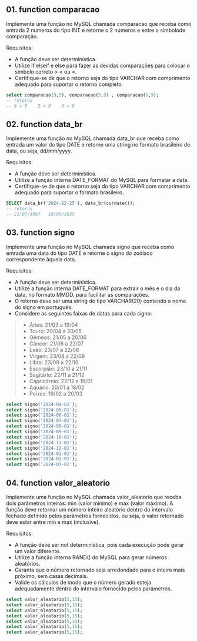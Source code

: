 ## 01. function comparacao

Implemente uma função no MySQL chamada comparacao que receba como entrada 2 numeros do tipo INT e retorne o 2 números e entre o simbolode comparação.

Requisitos:
- A função deve ser determinística.
- Utilize if elseif e else para fazer as devidas comparações para colocar o simbolo correto > < ou =.
- Certifique-se de que o retorno seja do tipo VARCHAR com comprimento adequado para suportar o retorno completo.

```sql
select comparacao(9,5), comparacao(5,9) , comparacao(9,9);
-- retorno 
-- 9 > 5    5 < 9    9 = 9
```


## 02. function data_br

Implemente uma função no MySQL chamada data_br que receba como entrada um valor do tipo DATE e retorne uma string no formato brasileiro de data, ou seja, dd/mm/yyyy.

Requisitos:
- A função deve ser determinística.
- Utilize a função interna DATE_FORMAT do MySQL para formatar a data.
- Certifique-se de que o retorno seja do tipo VARCHAR com comprimento adequado para suportar o formato brasileiro.

```sql
SELECT data_br('2024-12-25'), data_br(curdate());
-- retorno
-- 21/07/1987  	19/05/2025
```

## 03. function signo

Implemente uma função no MySQL chamada signo que receba como entrada uma data do tipo DATE e retorne o signo do zodíaco correspondente àquela data.

Requisitos:
- A função deve ser determinística.
- Utilize a função interna DATE_FORMAT para extrair o mês e o dia da data, no formato MMDD, para facilitar as comparações.
- O retorno deve ser uma string do tipo VARCHAR(20) contendo o nome do signo em português.
- Considere as seguintes faixas de datas para cada signo:

> - Áries: 21/03 a 19/04
> - Touro: 20/04 a 20/05
> - Gêmeos: 21/05 a 20/06
> - Câncer: 21/06 a 22/07
> - Leão: 23/07 a 22/08
> - Virgem: 23/08 a 22/09
> - Libra: 23/09 a 22/10
> - Escorpião: 23/10 a 21/11
> - Sagitário: 22/11 a 21/12
> - Capricórnio: 22/12 a 19/01
> - Aquário: 20/01 a 18/02
> - Peixes: 19/02 a 20/03

```sql
select signo('2024-04-01');
select signo('2024-05-01');
select signo('2024-06-01');
select signo('2024-07-01');
select signo('2024-08-01');
select signo('2024-09-01');
select signo('2024-10-01');
select signo('2024-11-01');
select signo('2024-12-01');
select signo('2024-01-01');
select signo('2024-02-01');
select signo('2024-03-01');
```

## 04. function valor_aleatorio

Implemente uma função no MySQL chamada valor_aleatorio que receba dois parâmetros inteiros: min (valor mínimo) e max (valor máximo). 
A função deve retornar um número inteiro aleatório dentro do intervalo fechado definido pelos parâmetros fornecidos, ou seja, o valor retornado deve estar entre min e max (inclusive).

Requisitos:
- A função deve ser not determinística, pois cada execução pode gerar um valor diferente.
- Utilize a função interna RAND() do MySQL para gerar números aleatórios.
- Garanta que o número retornado seja arredondado para o inteiro mais próximo, sem casas decimais.
- Valide os cálculos de modo que o número gerado esteja adequadamente dentro do intervalo fornecido pelos parâmetros.

```sql
select valor_aleatorio(5,15);
select valor_aleatorio(5,15);
select valor_aleatorio(5,15);
select valor_aleatorio(5,15);
select valor_aleatorio(5,15);
select valor_aleatorio(5,15);
select valor_aleatorio(5,15);
```
